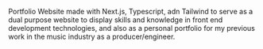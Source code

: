 Portfolio Website made with Next.js, Typescript, adn Tailwind to serve as a dual purpose website to display skills and knowledge in front end development technologies, and also as a personal portfolio for my previous work in the music industry as a producer/engineer.
